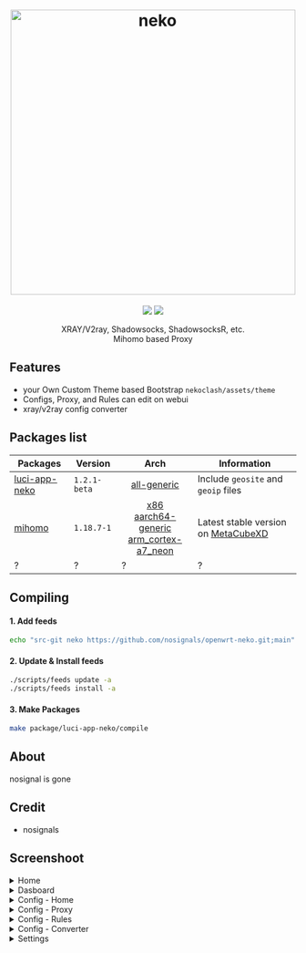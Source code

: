 <h1 align="center">
  <img src="https://raw.githubusercontent.com/nosignals/neko/main/img/neko.png" alt="neko" width="500">
</h1>

<div align="center">
 <a target="_blank" href="https://github.com/nosignals/neko/releases"><img src="https://img.shields.io/github/downloads/nosignals/neko/total?label=Total%20Download&labelColor=blue&style=for-the-badge"></a>
 <a target="_blank" href="https://dbai.team/discord"><img src="https://img.shields.io/discord/1127928183824597032?style=for-the-badge&logo=discord&label=%20"></a>
</div>


<p align="center">
  XRAY/V2ray, Shadowsocks, ShadowsocksR, etc.</br>
  Mihomo based Proxy
</p>

Features
---
- your Own Custom Theme based Bootstrap ` nekoclash/assets/theme `
- Configs, Proxy, and Rules can edit on webui
- xray/v2ray config converter

Packages list
---
| Packages | Version | Arch | Information |
|---|---|---|---|
| [luci-app-neko](https://github.com/nosignals/openwrt-neko/tree/main/luci-app-neko) | ` 1.2.1-beta ` | <div align="center"> [all-generic](https://github.com/nosignals/openwrt-neko/releases/download/luci-app-neko_1.2.1-beta/luci-app-neko_1.2.1-beta_all.ipk) </div> | Include `geosite` and `geoip` files |
| [mihomo](https://github.com/nosignals/openwrt-neko/tree/main/mihomo) | ` 1.18.7-1 ` | <div align="center"> [x86](https://github.com/nosignals/openwrt-neko/releases/download/mihomo_1.18.7/mihomo_1.18.7-1_x86_64.ipk)</br>[aarch64-generic](https://github.com/nosignals/openwrt-neko/releases/download/mihomo_1.18.7/mihomo_1.18.7-1_aarch64_generic.ipk)</br>[arm_cortex-a7_neon](https://github.com/nosignals/openwrt-neko/releases/download/mihomo_1.18.7/mihomo_1.18.7-1_arm_cortex-a7_neon-vfpv4.ipk) </div> | Latest stable version on [MetaCubeXD](https://github.com/MetaCubeX/mihomo/) |
| ? | ? | ? | ? |

Compiling
---
#### 1. Add feeds
```bash
echo "src-git neko https://github.com/nosignals/openwrt-neko.git;main" >> "feeds.conf.default"
```
#### 2. Update & Install feeds
```bash
./scripts/feeds update -a
./scripts/feeds install -a
```
#### 3. Make Packages
```bash
make package/luci-app-neko/compile
```

About
---
nosignal is gone

Credit
---
- nosignals

Screenshoot
---
<details><summary>Home</summary>
 <p>
  <img src="https://raw.githubusercontent.com/nosignals/neko/main/img/home.png" alt="home">
 </p>
</details>

<details><summary>Dasboard</summary>
 <p>
  <img src="https://raw.githubusercontent.com/nosignals/neko/main/img/dashboard.png" alt="dash">
 </p>
</details>

<details><summary>Config - Home</summary>
  <img src="https://raw.githubusercontent.com/nosignals/neko/main/img/config.png" alt="cfg">
</details>
<details><summary>Config - Proxy</summary>
  <img src="https://raw.githubusercontent.com/nosignals/neko/main/img/config-proxy.png" alt="proxy">
</details>
<details><summary>Config - Rules</summary>
  <img src="https://raw.githubusercontent.com/nosignals/neko/main/img/config-rules.png" alt="rules">
</details>
<details><summary>Config - Converter</summary>
  <img src="https://raw.githubusercontent.com/nosignals/neko/main/img/config-converter.png" alt="conv">
</details>

<details><summary>Settings</summary>
  <img src="https://raw.githubusercontent.com/nosignals/neko/main/img/setting.png" alt="setting">
</details>
